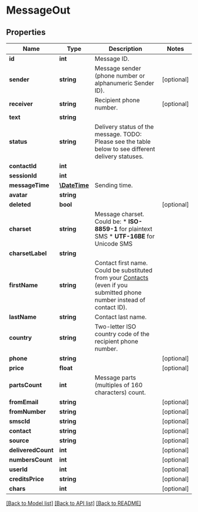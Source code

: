 # MessageOut

## Properties
Name | Type | Description | Notes
------------ | ------------- | ------------- | -------------
**id** | **int** | Message ID. | 
**sender** | **string** | Message sender (phone number or alphanumeric Sender ID). | [optional] 
**receiver** | **string** | Recipient phone number. | [optional] 
**text** | **string** |  | 
**status** | **string** | Delivery status of the message. TODO: Please see the table below to see different delivery statuses. | 
**contactId** | **int** |  | 
**sessionId** | **int** |  | 
**messageTime** | [**\DateTime**](\DateTime.md) | Sending time. | 
**avatar** | **string** |  | 
**deleted** | **bool** |  | [optional] 
**charset** | **string** | Message charset. Could be: *   **ISO-8859-1** for plaintext SMS *   **UTF-16BE** for Unicode SMS | 
**charsetLabel** | **string** |  | 
**firstName** | **string** | Contact first name. Could be substituted from your [Contacts](http://docs.textmagictesting.com/tag#Contacts) (even if you submitted phone number instead of contact ID). | 
**lastName** | **string** | Contact last name. | 
**country** | **string** | Two-letter ISO country code of the recipient phone number. | 
**phone** | **string** |  | [optional] 
**price** | **float** |  | [optional] 
**partsCount** | **int** | Message parts (multiples of 160 characters) count. | 
**fromEmail** | **string** |  | [optional] 
**fromNumber** | **string** |  | [optional] 
**smscId** | **string** |  | [optional] 
**contact** | **string** |  | [optional] 
**source** | **string** |  | [optional] 
**deliveredCount** | **int** |  | [optional] 
**numbersCount** | **int** |  | [optional] 
**userId** | **int** |  | [optional] 
**creditsPrice** | **string** |  | [optional] 
**chars** | **int** |  | [optional] 

[[Back to Model list]](../README.md#documentation-for-models) [[Back to API list]](../README.md#documentation-for-api-endpoints) [[Back to README]](../README.md)


